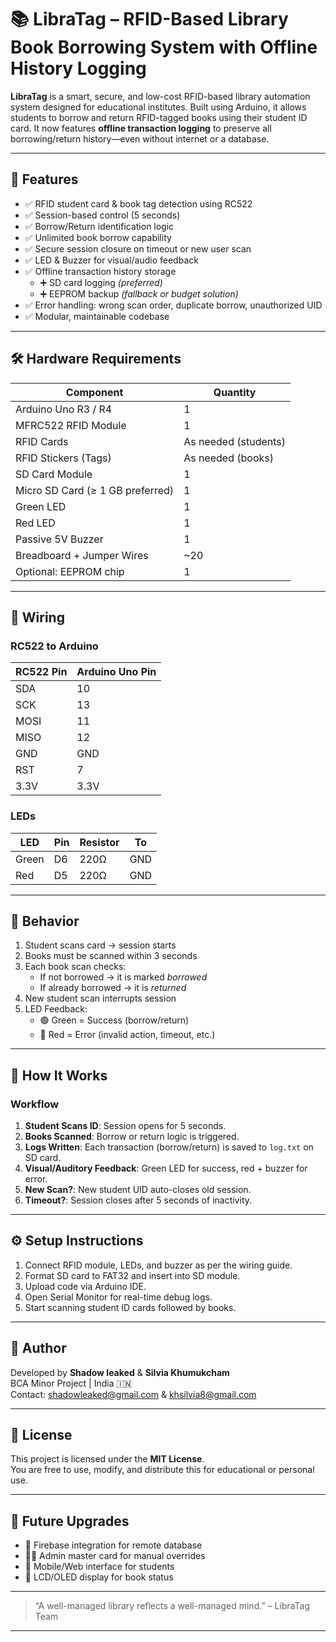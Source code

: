 # 📚 LibraTag – RFID-Based Library Book Borrowing System with Offline History Logging

**LibraTag** is a smart, secure, and low-cost RFID-based library automation system designed for educational institutes. Built using Arduino, it allows students to borrow and return RFID-tagged books using their student ID card. It now features **offline transaction logging** to preserve all borrowing/return history—even without internet or a database.

---

## 🚀 Features

- ✅ RFID student card & book tag detection using RC522
- ✅ Session-based control (5 seconds)
- ✅ Borrow/Return identification logic
- ✅ Unlimited book borrow capability
- ✅ Secure session closure on timeout or new user scan
- ✅ LED & Buzzer for visual/audio feedback
- ✅ Offline transaction history storage
  - ➕ SD card logging *(preferred)*
  - ➕ EEPROM backup *(fallback or budget solution)*
- ✅ Error handling: wrong scan order, duplicate borrow, unauthorized UID
- ✅ Modular, maintainable codebase

---

## 🛠️ Hardware Requirements

| Component              | Quantity |
|-----------------------|----------|
| Arduino Uno R3 / R4   | 1        |
| MFRC522 RFID Module   | 1        |
| RFID Cards            | As needed (students) |
| RFID Stickers (Tags)  | As needed (books) |
| SD Card Module        | 1        |
| Micro SD Card (≥ 1 GB preferred) | 1 |
| Green LED                        | 1        |
| Red LED                          | 1        |
| Passive 5V Buzzer                | 1        |
| Breadboard + Jumper Wires        | ~20      |
| Optional: EEPROM chip     | 1        |

---

## 🔌 Wiring

### RC522 to Arduino

| RC522 Pin | Arduino Uno Pin |
|-----------|------------------|
| SDA       | 10               |
| SCK       | 13               |
| MOSI      | 11               |
| MISO      | 12               |
| GND       | GND              |
| RST       | 7                |
| 3.3V      | 3.3V             |

### LEDs

| LED       | Pin   | Resistor | To   |
|-----------|-------|----------|------|
| Green     | D6    | 220Ω     | GND  |
| Red       | D5    | 220Ω     | GND  |

---

## 🧪 Behavior

1. Student scans card → session starts
2. Books must be scanned within 3 seconds
3. Each book scan checks:
   - If not borrowed → it is marked *borrowed*
   - If already borrowed → it is *returned*
4. New student scan interrupts session
5. LED Feedback:
   - 🟢 Green = Success (borrow/return)
   - 🔴 Red = Error (invalid action, timeout, etc.)

---
## 🧠 How It Works

### Workflow

1. **Student Scans ID**: Session opens for 5 seconds.
2. **Books Scanned**: Borrow or return logic is triggered.
3. **Logs Written**: Each transaction (borrow/return) is saved to `log.txt` on SD card.
4. **Visual/Auditory Feedback**: Green LED for success, red + buzzer for error.
5. **New Scan?**: New student UID auto-closes old session.
6. **Timeout?**: Session closes after 5 seconds of inactivity.

---

## ⚙️ Setup Instructions

1. Connect RFID module, LEDs, and buzzer as per the wiring guide.
2. Format SD card to FAT32 and insert into SD module.
3. Upload code via Arduino IDE.
4. Open Serial Monitor for real-time debug logs.
5. Start scanning student ID cards followed by books.

---
## 👤 Author

Developed by **Shadow leaked**  &  **Silvia Khumukcham**  
BCA Minor Project | India 🇮🇳  
Contact: shadowleaked@gmail.com & khsilvia8@gmail.com

---
## 🔐 License

This project is licensed under the **MIT License**.  
You are free to use, modify, and distribute this for educational or personal use.

---
## 🧱 Future Upgrades

- 📡 Firebase integration for remote database
- 🧑‍🏫 Admin master card for manual overrides
- 📱 Mobile/Web interface for students
- 📖 LCD/OLED display for book status

---

> “A well-managed library reflects a well-managed mind.” – LibraTag Team
---
